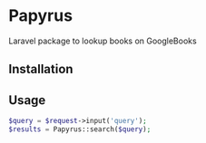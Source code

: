 # Papyrus
 Laravel package to lookup books on GoogleBooks

## Installation

## Usage

```php
$query = $request->input('query');
$results = Papyrus::search($query);
```
